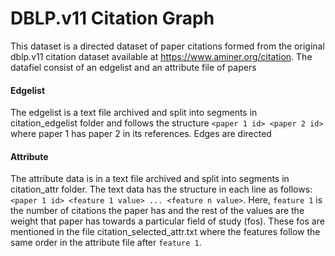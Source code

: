 # DBLP.v11 Citation Graph
This dataset is a directed dataset of paper citations formed from the original dblp.v11 citation dataset available at https://www.aminer.org/citation. The datafiel consist of an edgelist and an attribute file of papers

#### Edgelist
The edgelist is a text file archived and split into segments in citation_edgelist folder and  follows the structure `<paper 1 id> <paper 2 id>` where paper 1 has paper 2 in its references. Edges are directed

#### Attribute
The attribute data is in a text file archived and split into segments in citation_attr folder. The text data has the structure in each line as follows: `<paper 1 id> <feature 1 value> ... <feature n value>`. Here, `feature 1` is the number of citations the paper has and the rest of the values are the weight that paper has towards a particular field of study (fos). These fos are mentioned in the file citation_selected_attr.txt where the features follow the same order in the attribute file after `feature 1`.

